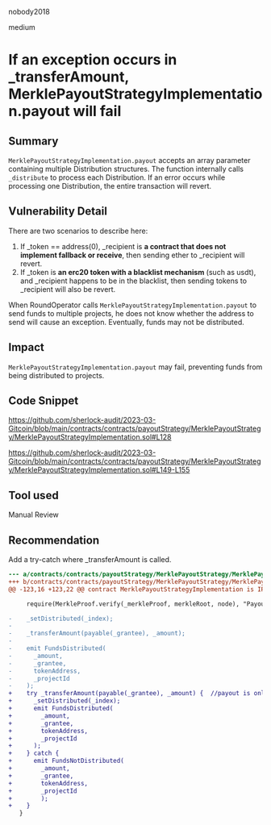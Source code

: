 nobody2018

medium

# If an exception occurs in _transferAmount, MerklePayoutStrategyImplementation.payout will fail

## Summary

`MerklePayoutStrategyImplementation.payout` accepts an array parameter containing multiple Distribution structures. The function internally calls `_distribute` to process each Distribution. If an error occurs while processing one Distribution, the entire transaction will revert.

## Vulnerability Detail

There are two scenarios to describe here:

1.  If \_token == address(0), \_recipient is **a contract that does not implement fallback or receive**, then sending ether to _recipient will revert.
2.  If _token is **an erc20 token with a blacklist mechanism** (such as usdt), and \_recipient happens to be in the blacklist, then sending tokens to \_recipient will also be revert.

When RoundOperator calls `MerklePayoutStrategyImplementation.payout` to send funds to multiple projects, he does not know whether the address to send will cause an exception. Eventually, funds may not be distributed.

## Impact

`MerklePayoutStrategyImplementation.payout` may fail, preventing funds from being distributed to projects.

## Code Snippet

https://github.com/sherlock-audit/2023-03-Gitcoin/blob/main/contracts/contracts/payoutStrategy/MerklePayoutStrategy/MerklePayoutStrategyImplementation.sol#L128

https://github.com/sherlock-audit/2023-03-Gitcoin/blob/main/contracts/contracts/payoutStrategy/MerklePayoutStrategy/MerklePayoutStrategyImplementation.sol#L149-L155

## Tool used

Manual Review

## Recommendation

Add a try-catch where _transferAmount is called.

```diff
--- a/contracts/contracts/payoutStrategy/MerklePayoutStrategy/MerklePayoutStrategyImplementation.sol
+++ b/contracts/contracts/payoutStrategy/MerklePayoutStrategy/MerklePayoutStrategyImplementation.sol
@@ -123,16 +123,22 @@ contract MerklePayoutStrategyImplementation is IPayoutStrategy, Initializable {

     require(MerkleProof.verify(_merkleProof, merkleRoot, node), "Payout: Invalid proof");

-    _setDistributed(_index);
-
-    _transferAmount(payable(_grantee), _amount);
-
-    emit FundsDistributed(
-      _amount,
-      _grantee,
-      tokenAddress,
-      _projectId
-    );
+    try _transferAmount(payable(_grantee), _amount) {  //payout is only called by RoundOperator, so reentrancy attack doesn't work.
+      _setDistributed(_index);
+      emit FundsDistributed(
+        _amount,
+        _grantee,
+        tokenAddress,
+        _projectId
+      );
+    } catch {
+      emit FundsNotDistributed(
+        _amount,
+        _grantee,
+        tokenAddress,
+        _projectId
+        );
+    }
   }
```